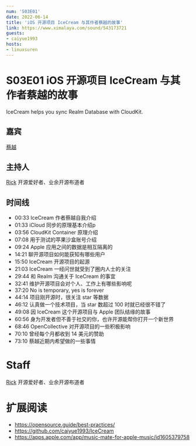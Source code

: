 ```yaml
---
num: 'S03E01'
date: 2022-06-14
title: 'iOS 开源项目 IceCream 与其作者蔡越的故事'
link: https://www.ximalaya.com/sound/543173721
guests:
- caiyue1993
hosts:
- linuxsuren
---
```


# S03E01 iOS 开源项目 IceCream 与其作者蔡越的故事
IceCream helps you sync Realm Database with CloudKit.

## 嘉宾
[蔡越](https://github.com/caiyue1993)

## 主持人
[Rick](https://github.com/linuxsuren) 开源爱好者、业余开源布道者

## 时间线
* 00:33 IceCream 作者蔡越自我介绍
* 01:33 iCloud 同步的原理基本介绍p
* 03:56 CloudKit Container 原理介绍
* 07:08 用于测试的苹果沙盒账号介绍
* 09:24 Apple 应用之间的数据是相互隔离的
* 14:21 聊开源项目如何能获知有哪些用户
* 15:50 IceCream 开源项目的起源
* 21:03 IceCream 一经问世就受到了圈内人士的关注
* 29:44 和 Realm 沟通关于 IceCream 的事宜
* 32:41 维护开源项目会对个人、工作上有哪些影响呢
* 37:20 No is temporary, yes is forever
* 44:14 项目刚开源时，很关注 star 等数据
* 46:12 认真做一个技术项目，当 star 数超过 100 时就已经很不错了
* 49:08 因 IceCream 这个开源项目与 Apple 团队结缘的故事
* 60:56 身为开发者但不善于社交的你，也许开源能帮你打开一个新世界
* 68:46 OpenCollective 对开源项目的一些积极影响
* 70:10 曾经每个月都收到 14 美元的赞助
* 73:10 蔡越近期内希望做的一些事情

# Staff
[Rick](https://github.com/linuxsuren) 开源爱好者、业余开源布道者

# 扩展阅读
* https://opensource.guide/best-practices/
* https://github.com/caiyue1993/IceCream
* https://apps.apple.com/app/music-mate-for-apple-music/id1605379758
